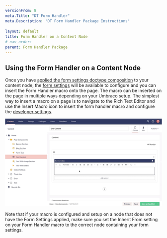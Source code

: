 ```yaml
---
versionFrom: 8
meta.Title: "DT Form Handler"
meta.Description: "DT Form Handler Package Instructions"

layout: default
title: Form Handler on a Content Node
# nav_order: 
parent: Form Handler Package
---
```


## Using the Form Handler on a Content Node

Once you have [applied the form settings doctype composition](#applying-the-form-settings-doctype-composition) to your content node, the [form settings](#form-settings-explained) will be available to configure and you can insert the Form Handler macro onto the page. The macro can be inserted on the page in multiple ways depending on your Umbraco setup. The simplest way to insert a macro on a page is to navigate to the Rich Text Editor and use the Insert Macro icon to insert the form handler macro and configure the [developer settings](#developer-settings-explained).

![Insert Form Handler Macro In RTE](images/v8/insert-form-handler-macro-rte.gif)

Note that if your macro is configured and setup on a node that does not have the Form Settings applied, make sure you set the Inherit From setting on your Form Handler macro to the correct node containing your form settings.